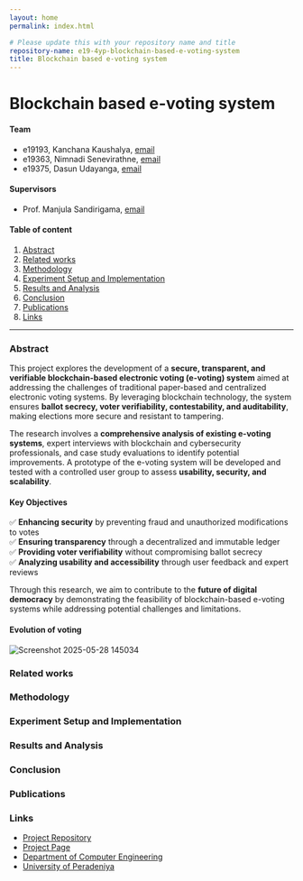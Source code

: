```yaml
---
layout: home
permalink: index.html

# Please update this with your repository name and title
repository-name: e19-4yp-blockchain-based-e-voting-system
title: Blockchain based e-voting system
---
```


[comment]: # "This is the standard layout for the project, but you can clean this and use your own template"

# Blockchain based e-voting system

#### Team

- e19193, Kanchana Kaushalya, [email](mailto:e19193@eng.pdn.ac.lk)
- e19363, Nimnadi Senevirathne, [email](mailto:e19363@eng.pdn.ac.lk)
- e19375, Dasun Udayanga, [email](mailto:e19375@eng.pdn.ac.lk)

#### Supervisors

- Prof. Manjula Sandirigama, [email](mailto:manjula.sandirigama@eng.pdn.ac.lk)

#### Table of content

1. [Abstract](#abstract)
2. [Related works](#related-works)
3. [Methodology](#methodology)
4. [Experiment Setup and Implementation](#experiment-setup-and-implementation)
5. [Results and Analysis](#results-and-analysis)
6. [Conclusion](#conclusion)
7. [Publications](#publications)
8. [Links](#links)

---

<!-- 
DELETE THIS SAMPLE before publishing to GitHub Pages !!!
This is a sample image, to show how to add images to your page. To learn more options, please refer [this](https://projects.ce.pdn.ac.lk/docs/faq/how-to-add-an-image/)
![Sample Image](./images/sample.png) 
-->


### Abstract 

This project explores the development of a **secure, transparent, and verifiable blockchain-based electronic voting (e-voting) system** aimed at addressing the challenges of traditional paper-based and centralized electronic voting systems. By leveraging blockchain technology, the system ensures **ballot secrecy, voter verifiability, contestability, and auditability**, making elections more secure and resistant to tampering.  

The research involves a **comprehensive analysis of existing e-voting systems**, expert interviews with blockchain and cybersecurity professionals, and case study evaluations to identify potential improvements. A prototype of the e-voting system will be developed and tested with a controlled user group to assess **usability, security, and scalability**.  


#### Key Objectives  

✅ **Enhancing security** by preventing fraud and unauthorized modifications to votes  
✅ **Ensuring transparency** through a decentralized and immutable ledger  
✅ **Providing voter verifiability** without compromising ballot secrecy  
✅ **Analyzing usability and accessibility** through user feedback and expert reviews  

Through this research, we aim to contribute to the **future of digital democracy** by demonstrating the feasibility of blockchain-based e-voting systems while addressing potential challenges and limitations.

#### Evolution of voting
![Screenshot 2025-05-28 145034](https://github.com/user-attachments/assets/bfdbc735-fc95-4320-a18d-f326e9ae7098)

### Related works

### Methodology

### Experiment Setup and Implementation

### Results and Analysis

### Conclusion

### Publications
[//]: # "Note: Uncomment each once you uploaded the files to the repository"

<!-- 1. [Semester 7 report](./) -->
<!-- 2. [Semester 7 slides](./) -->
<!-- 3. [Semester 8 report](./) -->
<!-- 4. [Semester 8 slides](./) -->
<!-- 5. Author 1, Author 2 and Author 3 "Research paper title" (2021). [PDF](./). -->


### Links

[//]: # ( NOTE: EDIT THIS LINKS WITH YOUR REPO DETAILS )

- [Project Repository](https://github.com/cepdnaclk/repository-name)
- [Project Page](https://cepdnaclk.github.io/repository-name)
- [Department of Computer Engineering](http://www.ce.pdn.ac.lk/)
- [University of Peradeniya](https://eng.pdn.ac.lk/)

[//]: # "Please refer this to learn more about Markdown syntax"
[//]: # "https://github.com/adam-p/markdown-here/wiki/Markdown-Cheatsheet"
